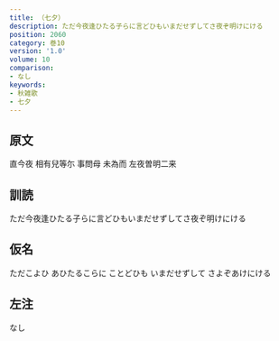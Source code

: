 ```yaml
---
title: （七夕）
description: ただ今夜逢ひたる子らに言どひもいまだせずしてさ夜ぞ明けにける
position: 2060
category: 巻10
version: '1.0'
volume: 10
comparison:
- なし
keywords:
- 秋雑歌
- 七夕
---
```


## 原文

直今夜 相有兒等尓 事問母 未為而 左夜曽明二来

## 訓読

ただ今夜逢ひたる子らに言どひもいまだせずしてさ夜ぞ明けにける

## 仮名

ただこよひ あひたるこらに ことどひも いまだせずして さよぞあけにける

## 左注

なし
